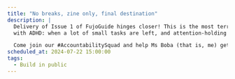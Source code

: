 ```yaml
---
title: "No breaks, zine only, final destination"
description: |
  Delivery of Issue 1 of FujoGuide hinges closer! This is the most terrible time for any coders
  with ADHD: when a lot of small tasks are left, and attention-holding is at its lowest!

  Come join our #AccountabilitySquad and help Ms Boba (that is, me) get past the finish line!
scheduled_at: 2024-07-22 15:00:00
tags:
  - Build in public
---
```

